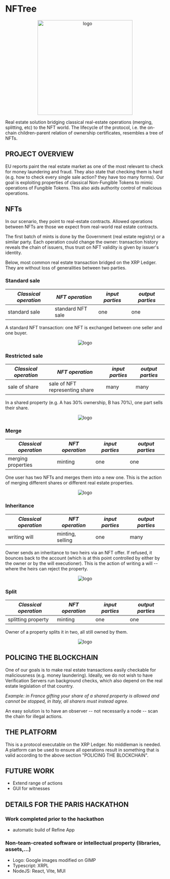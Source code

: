 # NFTree
<p align = "center"> 
<img width="300" alt="logo" src="https://github.com/DarioMaddaloni/NFTree/assets/64229723/71bbb7a1-a99f-4313-aa28-74f9006ab6fc">

Real estate solution bridging classical real-estate operations (merging, splitting, etc) to the NFT world. The lifecycle of the protocol, i.e. the on-chain children-parent relation of ownership certificates, resembles a tree of NFTs.

## PROJECT OVERVIEW 
EU reports paint the real estate market as one of the most relevant to check for money laundering and fraud. They also state that checking them is hard (e.g. how to check every single sale action? they have too many forms). Our goal is exploiting properties of classical Non-Fungible Tokens to mimic operations of Fungible Tokens. This also aids authority control of malicious operations.

## NFTs
In our scenario, they point to real-estate contracts. Allowed operations between NFTs are those we expect from real-world real estate contracts.

The first batch of mints is done by the Government (real estate registry) or a similar party. Each operation could change the owner: transaction history reveals the chain of issuers, thus trust on NFT validity is given by issuer's identity.

Below, most common real estate transaction bridged on the XRP Ledger. They are without loss of generalities between two parties.

### Standard sale

| *Classical operation*  | *NFT operation*  | *input parties*  | *output parties*  |
| ------------- | ------------- |------------- |------------- |
| standard sale  | standard NFT sale  | one | one |

A standard NFT transaction: one NFT is exchanged between one seller and one buyer. 
<p align = "center"> 
<img alt="logo" src="https://github.com/DarioMaddaloni/NFTree/assets/64229723/37410d8c-c743-4a33-9730-74c51d2baf86">

### Restricted sale
| *Classical operation*  | *NFT operation*  | *input parties*  | *output parties*  |
| ------------- | ------------- |------------- |------------- |
| sale of share  | sale of NFT representing share  | many | many |

In a shared property (e.g. A has 30% ownership, B has 70%), one part sells their share. 
<p align = "center"> 
<img alt="logo" src="https://github.com/DarioMaddaloni/NFTree/assets/64229723/b739e1cb-dcb5-4f13-8dec-e296e8322f63">

### Merge
| *Classical operation*  | *NFT operation*  | *input parties*  | *output parties*  |
| ------------- | ------------- |------------- |------------- |
| merging properties | minting  | one | one |

One user has two NFTs and merges them into a new one. This is the action of merging different shares or different real estate properties.
<p align = "center"> 
<img alt="logo" src="https://github.com/DarioMaddaloni/NFTree/assets/64229723/35b9bd56-030a-45f8-bebd-b4d980952d99">


### Inheritance
| *Classical operation*  | *NFT operation*  | *input parties*  | *output parties*  |
| ------------- | ------------- |------------- |------------- |
| writing will  | minting, selling | one | many |

Owner sends an inheritance to two heirs via an NFT offer. If refused, it bounces back to the account (which is at this point controlled by either by the owner or by the will executioner). This is the action of writing a will -- where the heirs can reject the property.
<p align = "center"> 
<img alt="logo" src="https://github.com/DarioMaddaloni/NFTree/assets/64229723/822a8279-8cc0-4396-9b4b-f2010ca5b986">


### Split
| *Classical operation*  | *NFT operation*  | *input parties*  | *output parties*  |
| ------------- | ------------- |------------- |------------- |
| splitting property  | minting | one | one |

Owner of a property splits it in two, all still owned by them.
<p align = "center"> 
<img alt="logo" src="https://github.com/DarioMaddaloni/NFTree/assets/64229723/c225f860-f047-4101-9437-6b72edbf7643">



## POLICING THE BLOCKCHAIN 
One of our goals is to make real estate transactions easily checkable for maliciousness (e.g. money laundering). Ideally, we do not wish to have Verification Servers run background checks, which also depend on the real estate legislation of that country.

_Example: in France gifting your share of a shared property is allowed and cannot be stopped, in Italy, all sharers must instead agree._

An easy solution is to have an observer -- not necessarily a node -- scan the chain for illegal actions.

## THE PLATFORM
This is a protocol executable on the XRP Ledger. No middleman is needed. A platform can be used to ensure all operations result in something that is valid according to the above section "POLICING THE BLOCKCHAIN".

## FUTURE WORK
- Extend range of actions
- GUI for witnesses

## DETAILS FOR THE PARIS HACKATHON

### Work completed prior to the hackathon
- automatic build of Refine App

### Non-team-created software or intellectual property (libraries, assets,...)
- Logo: Google images modified on GIMP
- Typescript: XRPL
- NodeJS: React, Vite, MUI
